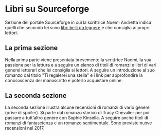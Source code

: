 # Libri su Sourceforge
Sezione del portale Sourceforge in cui la scrittrice Noemi Andretta indica quelli che secondo lei sono <A HREF=https://sourceforge.net/u/noemi-libri/da-leggere/>libri belli da leggere</A> e che consiglia ai propri lettori.
## La prima sezione
Nella prima parte viene presentata brevemente la scrittrice Noemi, la sua passione per la lettura e a seguire un elenco di titoli di romanzi e libri di vari generei letterari che lei consiglia ai lettori. A seguire un introduzione al suo romanzo dal titolo "Ti regalerei una stella" e i link per approfondire la conososcenza del manoscritto e poterlo acquistare online.
## La seconda sezione
La seconda sezione illustra alcune recensioni di romanzi di vario genere (prive di spoiler). Si parte dal romanzo storico di Tracy Chevalier per poi passare a tutt'altro genere con Sophie Kinsella. A seguire anche titoli di romanzi di fantascienza e un romanzo sentimentale. Sono previste nuove recensioni nel 2017.
